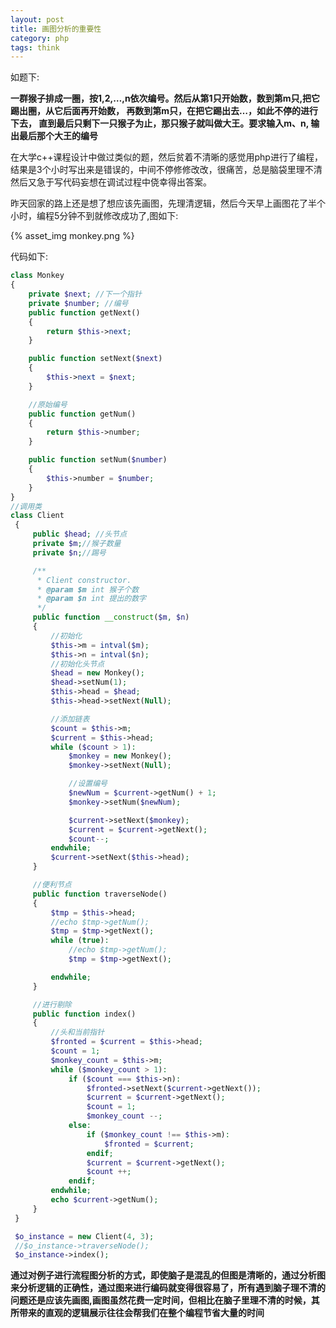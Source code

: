 ```yaml
---
layout: post
title: 画图分析的重要性
category: php
tags: think
---
```

如题下:

**一群猴子排成一圈，按1,2,…,n依次编号。然后从第1只开始数，数到第m只,把它踢出圈，从它后面再开始数， 再数到第m只，在把它踢出去…，如此不停的进行下去， 直到最后只剩下一只猴子为止，那只猴子就叫做大王。要求输入m、n, 输出最后那个大王的编号**

在大学c++课程设计中做过类似的题，然后贫着不清晰的感觉用php进行了编程，结果是3个小时写出来是错误的，中间不停修修改改，很痛苦，总是脑袋里理不清然后又急于写代码妄想在调试过程中侥幸得出答案。

昨天回家的路上还是想了想应该先画图，先理清逻辑，然后今天早上画图花了半个小时，编程5分钟不到就修改成功了,图如下:

{% asset_img monkey.png %}

代码如下:

```php
class Monkey
{
    private $next; //下一个指针
    private $number; //编号
    public function getNext()
    {
        return $this->next;
    }

    public function setNext($next)
    {
        $this->next = $next;
    }

    //原始编号
    public function getNum()
    {
        return $this->number;
    }

    public function setNum($number)
    {
        $this->number = $number;
    }
}
//调用类
class Client
 {
     public $head; //头节点
     private $m;//猴子数量
     private $n;//踢号

     /**
      * Client constructor.
      * @param $m int 猴子个数
      * @param $n int 提出的数字
      */
     public function __construct($m, $n)
     {
         //初始化
         $this->m = intval($m);
         $this->n = intval($n);
         //初始化头节点
         $head = new Monkey();
         $head->setNum(1);
         $this->head = $head;
         $this->head->setNext(Null);

         //添加链表
         $count = $this->m;
         $current = $this->head;
         while ($count > 1):
             $monkey = new Monkey();
             $monkey->setNext(Null);

             //设置编号
             $newNum = $current->getNum() + 1;
             $monkey->setNum($newNum);

             $current->setNext($monkey);
             $current = $current->getNext();
             $count--;
         endwhile;
         $current->setNext($this->head);
     }

     //便利节点
     public function traverseNode()
     {
         $tmp = $this->head;
         //echo $tmp->getNum();
         $tmp = $tmp->getNext();
         while (true):
             //echo $tmp->getNum();
             $tmp = $tmp->getNext();

         endwhile;
     }

     //进行剔除
     public function index()
     {
         //头和当前指针
         $fronted = $current = $this->head;
         $count = 1;
         $monkey_count = $this->m;
         while ($monkey_count > 1):
             if ($count === $this->n):
                 $fronted->setNext($current->getNext());
                 $current = $current->getNext();
                 $count = 1;
                 $monkey_count --;
             else:
                 if ($monkey_count !== $this->m):
                     $fronted = $current;
                 endif;
                 $current = $current->getNext();
                 $count ++;
             endif;
         endwhile;
         echo $current->getNum();
     }
 }

 $o_instance = new Client(4, 3);
 //$o_instance->traverseNode();
 $o_instance->index();

```

**通过对例子进行流程图分析的方式，即使脑子是混乱的但图是清晰的，通过分析图来分析逻辑的正确性，通过图来进行编码就变得很容易了，所有遇到脑子理不清的问题还是应该先画图,画图虽然花费一定时间，但相比在脑子里理不清的时候，其所带来的直观的逻辑展示往往会帮我们在整个编程节省大量的时间**


